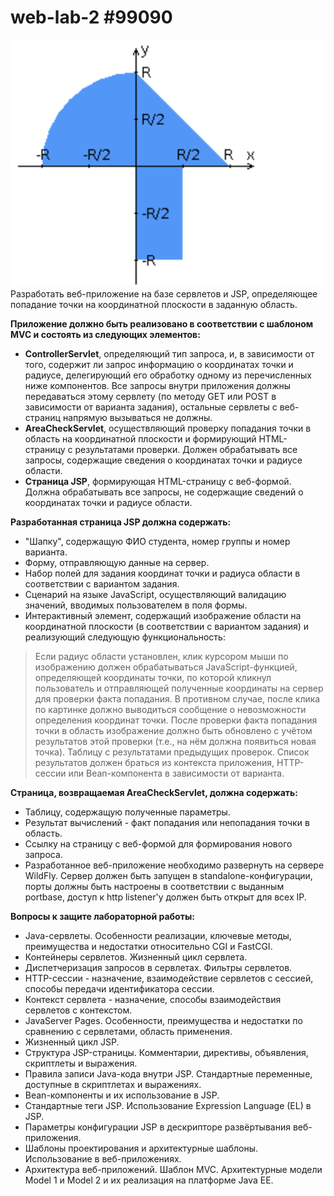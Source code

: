 # web-lab-2 #99090
![Graph pic](src/main/webapp/images/graphic.png)
Разработать веб-приложение на базе сервлетов и JSP, определяющее попадание точки на координатной плоскости в заданную область.

**Приложение должно быть реализовано в соответствии с шаблоном MVC и состоять из следующих элементов:**

- **ControllerServlet**, определяющий тип запроса, и, в зависимости от того, содержит ли запрос информацию о координатах точки и радиусе, делегирующий его обработку одному из перечисленных ниже компонентов. Все запросы внутри приложения должны передаваться этому сервлету (по методу GET или POST в зависимости от варианта задания), остальные сервлеты с веб-страниц напрямую вызываться не должны.
- **AreaCheckServlet**, осуществляющий проверку попадания точки в область на координатной плоскости и формирующий HTML-страницу с результатами проверки. Должен обрабатывать все запросы, содержащие сведения о координатах точки и радиусе области.
- **Страница JSP**, формирующая HTML-страницу с веб-формой. Должна обрабатывать все запросы, не содержащие сведений о координатах точки и радиусе области.

**Разработанная страница JSP должна содержать:**

 - "Шапку", содержащую ФИО студента, номер группы и номер варианта.
 - Форму, отправляющую данные на сервер.
 - Набор полей для задания координат точки и радиуса области в соответствии с вариантом задания.
 - Сценарий на языке JavaScript, осуществляющий валидацию значений, вводимых пользователем в поля формы.
 - Интерактивный элемент, содержащий изображение области на координатной плоскости (в соответствии с вариантом задания) и реализующий  следующую функциональность:
 > Если радиус области установлен, клик курсором мыши по изображению должен обрабатываться JavaScript-функцией, определяющей координаты точки, по которой кликнул пользователь и отправляющей полученные координаты на сервер для проверки факта попадания.
 > В противном случае, после клика по картинке должно выводиться сообщение о невозможности определения координат точки.
 > После проверки факта попадания точки в область изображение должно быть обновлено с учётом результатов этой проверки (т.е., на нём должна появиться новая точка).
 > Таблицу с результатами предыдущих проверок. Список результатов должен браться из контекста приложения, HTTP-сессии или Bean-компонента в зависимости от варианта.

**Страница, возвращаемая AreaCheckServlet, должна содержать:**

 - Таблицу, содержащую полученные параметры.
 - Результат вычислений - факт попадания или непопадания точки в область.
 - Ссылку на страницу с веб-формой для формирования нового запроса.
 - Разработанное веб-приложение необходимо развернуть на сервере WildFly. Сервер должен быть запущен в standalone-конфигурации, порты должны быть настроены в соответствии с выданным portbase, доступ к http listener'у должен быть открыт для всех IP.

**Вопросы к защите лабораторной работы:**

 - Java-сервлеты. Особенности реализации, ключевые методы, преимущества и недостатки относительно CGI и FastCGI.
 - Контейнеры сервлетов. Жизненный цикл сервлета.
 - Диспетчеризация запросов в сервлетах. Фильтры сервлетов.
 - HTTP-сессии - назначение, взаимодействие сервлетов с сессией, способы передачи идентификатора сессии.
 - Контекст сервлета - назначение, способы взаимодействия сервлетов с контекстом.
 - JavaServer Pages. Особенности, преимущества и недостатки по сравнению с сервлетами, область применения.
 - Жизненный цикл JSP.
 - Структура JSP-страницы. Комментарии, директивы, объявления, скриптлеты и выражения.
 - Правила записи Java-кода внутри JSP. Стандартные переменные, доступные в скриптлетах и выражениях.
 - Bean-компоненты и их использование в JSP.
 - Стандартные теги JSP. Использование Expression Language (EL) в JSP.
 - Параметры конфигурации JSP в дескрипторе развёртывания веб-приложения.
 - Шаблоны проектирования и архитектурные шаблоны. Использование в веб-приложениях.
 - Архитектура веб-приложений. Шаблон MVC. Архитектурные модели Model 1 и Model 2 и их реализация на платформе Java EE.
